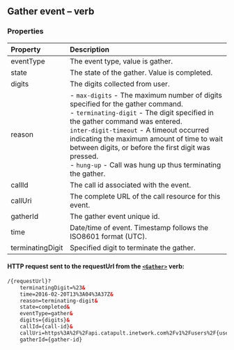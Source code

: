 
##  Gather event – <Gather> verb

### Properties
| Property         | Description                                                                                                                                                                                                                                                                                                                                                                           |
|:-----------------|:--------------------------------------------------------------------------------------------------------------------------------------------------------------------------------------------------------------------------------------------------------------------------------------------------------------------------------------------------------------------------------------|
| eventType        | The event type, value is gather.                                                                                                                                                                                                                                                                                                                                                      |
| state            | The state of the gather. Value is completed.                                                                                                                                                                                                                                                                                                                                          |
| digits           | The digits collected from user.                                                                                                                                                                                                                                                                                                                                                       |
| reason           | - `max-digits` - The maximum number of digits specified for the gather command.<br>- `terminating-digit` - The digit specified in the gather command was entered.<br> `inter-digit-timeout` - A timeout occurred indicating the maximum amount of time to wait between digits, or before the first digit was pressed. <br>- `hung-up` - Call was hung up thus terminating the gather. |
| callId           | The call id associated with the event.                                                                                                                                                                                                                                                                                                                                                |
| callUri          | The complete URL of the call resource for this event.                                                                                                                                                                                                                                                                                                                                 |
| gatherId         | The gather event unique id.                                                                                                                                                                                                                                                                                                                                                           |
| time             | Date/time of event. Timestamp follows the ISO8601 format (UTC).                                                                                                                                                                                                                                                                                                                       |
| terminatingDigit | Specified digit to terminate the gather.                                                                                                                                                                                                                                                                                                                                              |


#### HTTP request sent to the requestUrl from the [`<Gather>`](../verbs/gather.md) verb:

```html
/{requestUrl}?
	terminatingDigit=%23&
	time=2016-02-20T13%3A04%3A37Z&
	reason=terminating-digit&
	state=completed&
	eventType=gather&
	digits={digits}&
	callId={call-id}&
	callUri=https%3A%2F%2Fapi.catapult.inetwork.com%2Fv1%2Fusers%2F{user-id}%2Fcalls%2F{call-id}&
	gatherId={gather-id}
```

